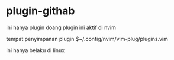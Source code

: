 # plugin-githab
ini hanya plugin doang 
plugin ini aktif di nvim 

tempat penyimpanan plugin 
$~/.config/nvim/vim-plug/plugins.vim


ini hanya belaku di linux
